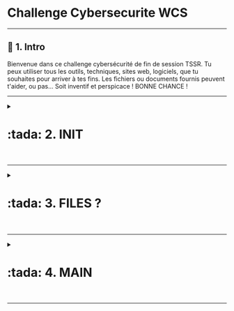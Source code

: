 # Challenge Cybersecurite WCS  
---
 ## :tada: 1. Intro  
Bienvenue dans ce challenge cybersécurité de fin de session TSSR.
Tu peux utiliser tous les outils, techniques, sites web, logiciels, que tu souhaites pour arriver
à tes fins.
Les fichiers ou documents fournis peuvent t'aider, ou pas...
Soit inventif et perspicace !
BONNE CHANCE !

---
<details>
<summary><h1>:tada: 2. INIT<h1></summary>
  
### Instructions :  
* 8 caractères  
* Début : Az  
* Fin : 7  
* Sans : M et 5  

Nous avons donc un mot de passe dans ce genre :  
#### ``A z _ _ _ _ _ 7``  
Il y a 5 caractères à trouver : nombres (sauf "5", et lettres minuscules et majuscules à priori sans caractère spécial).  

Nombre de caractères possibles (sans M ni 5) :  
Majuscules (A-Z sauf M) → 25  
Minuscules (a-z) → 26  
Chiffres (0-9 sauf 5) → 9  
→ Total = 25 + 26 + 9 = 60  
**60^5 = 777 600 000 combinaisons possibles en tout**  

### :arrow_forward: Kali  
Afin de me simplifier la vie et d'avoir pas mal de logiciels de pentest installés je vais travailler sur une VM Kali :
  
![Capture d'écran 2025-04-13 112924](https://github.com/user-attachments/assets/88f55206-1b8e-4bc3-821a-d83f84601a72)  


### :arrow_forward: Crunch : Wordlist Generator  
Il serait possible de générer un script Bash assez technique pour générer une wordlist, mais avec 777 600 000 possibilités, le temps pour la créer serait énorme. Après quelques recherches sur internet, il existe un programme sur Linux appelé **Crunch** qui permet de générer facilement et très rapidement des wordlists.  
Je vérifie qu'il est bien installé :   

![Capture d'écran 2025-04-13 113246](https://github.com/user-attachments/assets/872b9ef9-d8c1-40a6-ac60-36e112e22a4a)


Son utilisation est finalement simple :  
Crunch est un générateur de wordlist : Un générateur de wordlist est un petit logiciel permettant de créer à partir de certains caractères définis la totalité des combinaisons possibles !  
L’ensemble des caractères qui seront utilisés pour générer tous les mots possibles s’appelle le **charset**.  
Je vais éditer en **root** ce fichier **charset.txt** pour créer ma propre liste.  
  
Ce fichier se trouve dans `/usr/share/crunch/charset.lst`.  
![Capture d'écran 2025-04-13 204153](https://github.com/user-attachments/assets/96e4ba0b-9931-45bf-b1a7-0c734187d81d)  

Je nomme mon nouveau "charset" `TSSRchallenge` comme défini au début, c'est à dire contenant les caractères : `abcdefghijklmnopqrstuvwxyzABCDEFGHIJKLNOPQRSTUVWXYZ012346789` (sans "M" ni "5").  

:heavy_exclamation_mark: Attention à ne pas mettre de tabulation, uniquement des espaces, autrement il ne va pas réussir charger le charset.  

![Capture d'écran 2025-04-13 223144](https://github.com/user-attachments/assets/b7c8643a-0021-4f36-ae5d-a1fc31b4e9f5)

Ensuite on lance la génération de la wordlist. Prévoir assez d'espace disque car 777 600 000 mots de passe, ça prend de la place !  

![Capture d'écran 2025-04-13 223430](https://github.com/user-attachments/assets/d2cb684c-c25d-429a-b972-0fbca404a449)  

### ``crunch 8 8 -f /usr/share/crunch/charset.lst TSSRchallenge -t Az@@@@@7 -o wordlist.txt``
* `crunch` : lancement de la commande
* ``8`` : Le premier "8" signifie taille minimale du password  
* ``8`` : Le deuxième "8" signifie taille maximale du password
* ``-f /usr/share/crunch/charset.lst`` : indique que l'on indique le chemin d'un fichier de "charset".
* `TSSRchallenge` : Indique le charset que j'ai créé spécialement pour ce challenge.
* `-t Az@@@@@7` : On indique un template (-t) puis le template, commençant par "Az" puis les @ pour mentionner n'importe quel caractère présent dans mon charset, puis finissant par "7".
* ``-o wordlist.txt`` : Permet de rediriger la sortie vers un fichier texte.  

On peut vérifier le nombre de lignes dans notre fichier  
![Capture d'écran 2025-04-13 224428](https://github.com/user-attachments/assets/861731d9-8cee-4502-b6a3-63106945f5e7)  
C'est bon tout le monde est là :smile:.  

Si on veut vérifier si un mot est présent parmi les millions... :  
![Capture d'écran 2025-04-14 100542](https://github.com/user-attachments/assets/dd8433c6-efda-4708-bbed-2139ee84851f)


A partir de là notre wordlist est prête, il nous reste plus qu'à utiliser John the ripper pour lancer une attaque par dictionnaire avec ce que l'on vient de créer.  

### :arrow_forward: Envoi du dossier .zip de la machine physique (sous Windows) vers la VM Kali en SSH  
![Capture d'écran 2025-04-14 093623](https://github.com/user-attachments/assets/3ff6d197-18ba-4094-9a42-1c08e62355f8)

#### On vérifie sur la VM Kali que le dossier est bien copié  

![Capture d'écran 2025-04-14 094152](https://github.com/user-attachments/assets/61a87938-b7d8-42cf-8ce9-111813795786)



### :arrow_forward:"John The ripper"  

Nous allons utiliser l'outil "John the Ripper" pour lancer l'attaque.  
Je vérifie qu'il est bien installé  :  

![Capture d'écran 2025-04-12 202319](https://github.com/user-attachments/assets/a9d95f68-16c6-4e19-ad52-8c6f9889e83b)  
Il est bien installé.  

#### Je convertis le fichier `TSSRchallenge.zip` en un hash que j'appelle `hashzip` :  
![Capture d'écran 2025-04-14 101641](https://github.com/user-attachments/assets/a0529d13-a05b-416e-8f01-1a81623d741b)  

### :arrow_forward: Lancement de l'attaque (enfin !)  

ça ne prend que quelques secondes et le mot de passe est craqué !  
![Capture d'écran 2025-04-14 101750](https://github.com/user-attachments/assets/63a57259-a29e-4473-92b9-c806b9ce1d99)

### :white_check_mark: **`Azh792j7`** :white_check_mark:  

</details>

---

<details>
<summary><h1>:tada: 3. FILES ? <h1></summary>
 

La machine est protégées par un mot de passe et non n'avons aucune information...  
Il existe une possibilité pour palier à ça :  

### :arrow_forward: Modifier le Grub de Debian pour se connecter au Shell :shell: en Root :seedling: et ensuite modifier le mot de passe.  

#### Accéder au Grub au démarrage nous avons cette fenêtre :  
![Capture d'écran 2025-04-16 115037](https://github.com/user-attachments/assets/61eeb07a-c866-443b-9cb1-d2fee9a245c6)  

#### Cliquer sur **`e`** et on peut éditer le contenu du Grub, nous arrivons à cette fenêtre :  
![Capture d'écran 2025-04-16 115152](https://github.com/user-attachments/assets/665dfe41-d5da-4cbd-bda2-f610df3240f7)  

#### A la fin de la ligne commençant par "Linux" (vers la fin), il faut ajouter `rw init=/bin/bash` (Attention ici le clavier est en qwerty).  
![Capture d'écran 2025-04-16 115803](https://github.com/user-attachments/assets/6b66699b-6bd3-40ec-befc-479ab0967b63)  

:bulb: **Explications :**  
Quand un système Linux démarre, il suit un processus bien défini : le bootloader (comme GRUB) charge le noyau Linux, qui ensuite exécute le programme d'initialisation :  
(``init``, souvent ``/sbin/init`` ou ``systemd``). Ce programme est responsable de démarrer tous les services du système.  
Pour court-circuiter tout ça, et avoir un accès root sans passer par l’authentification on peut le faire via le grub en modifiant les options au démarrage.  
**`rw init=/bin/bash`** :  
* `rw` : Par défaut, au tout début du démarrage, la partition racine (/) est montée en **lecture seule** **(read-only, ro)** pour des raisons de sécurité.  
L’option **rw** force le montage du système de fichiers en **lecture-écriture**, ce qui est nécessaire si tu veux modifier des fichiers système (comme changer un mot de passe, éditer fstab, etc.).  
* `init=/bin/bash` : Cette option remplace le programme d’initialisation par défaut (comme systemd) par le shell /bin/bash.  
Résultat : au lieu de démarrer tout le système normalement, le noyau lance simplement un terminal bash avec les droits root, et c’est tout. Pas de login, pas de services, juste toi et ton terminal.  

#### Ensuite "Ctrl+X" pour rebooter.  
On accède au shell en mode root.  
![Capture d'écran 2025-04-16 123749](https://github.com/user-attachments/assets/77306d70-14de-4c06-b175-49658d8b2472)  

#### Vérifier si nous avons accès en lecture et écriture au système de fichiers où il y a l'OS :  
![Capture d'écran 2025-04-16 125846](https://github.com/user-attachments/assets/2d1ab647-ccb5-43f6-941f-59e71d89b94c)  
Si la commande retourne une ligne avec la valeur « (rw,realtime) » à la fin, cela signifie que vous avez un accès en lecture et en écriture au système de fichiers. Ainsi, il sera possible de changer le mot de passe, car on a les droits d’écriture.  

### :arrow_forward: Changer le mot de passe de Root avec `passwd` et redémarrer :  
![Capture d'écran 2025-04-16 130511](https://github.com/user-attachments/assets/59305538-cdab-4bb5-ba69-2a2d8e3c8cfb)  
⚠️ Au redémarrage, le clavier rebascule en "azerty", donc attention au mot de passe tapé en "qwerty" juste avant...  
![Capture d'écran 2025-04-16 130703](https://github.com/user-attachments/assets/7952da76-2f9c-4b03-a6ab-41f400bd67aa)  

### :white_check_mark: ☠️ Nous sommes connectés en Root avec notre propre mot de passe de façon définitive ! ☠️ :white_check_mark:  
#### On liste les utilisateurs existants dans la machine  
![Capture d'écran 2025-04-16 131122](https://github.com/user-attachments/assets/d2cce75f-731b-4bed-a8a2-5fc714bc92c4)  

On a 2 utilisateurs **ftponly** et **wildssh**.  
Je liste le contenu de leurs dossiers :  
* **ftponly**  
![Capture d'écran 2025-04-16 132225](https://github.com/user-attachments/assets/570291b1-9c87-4f31-8a90-7e1d8f130ab6)  

* **wildssh**  
![Capture d'écran 2025-04-16 132336](https://github.com/user-attachments/assets/a26f6c5b-e43e-4b87-9246-b198571daf67)  

A priori, seuls les fichiers .zip de "ftponly" semblent intéressants pour le moment. Il me faut les dézipper, pour celà je dois télécharger un outil pour dézipper et donc paramétrer une connexion internet...  

### :arrow_forward: Paramétrage réseau  
Avec ça on ve pas aller loin il faut tout paramétrer  
![Capture d'écran 2025-04-16 143600](https://github.com/user-attachments/assets/46b47be4-8b8d-4a0e-b32a-1837f6199808)  
#### Paramétrage dans le fichier de conf. avec le nom de la première carte fournie par `ip a`. En mode DHCP :  
![Capture d'écran 2025-04-16 143638](https://github.com/user-attachments/assets/002245f8-021f-44bd-b405-23817ec1e73a)  
#### Redémarrage du service et vérif de la config  
![Capture d'écran 2025-04-16 143722](https://github.com/user-attachments/assets/5696f056-6398-49f9-9e83-91e416cac390)
#### Ping Google  
![Capture d'écran 2025-04-16 143749](https://github.com/user-attachments/assets/d5d65540-46b4-4587-bdf5-1650dedcf16b)  

A partir de là nous avons internet, je peux télécharger les outils pour dézipper.  

### :arrow_forward: Téléchargement `Zip` & `Unzip`  
![Capture d'écran 2025-04-16 145203](https://github.com/user-attachments/assets/a277bc24-3cb0-4dbd-81a2-4fcc7f6e022e)  
( Finalement uniquement `unzip` était utile)  

### :arrow_forward: décompresser les zip  
ça fonctionne  
![Capture d'écran 2025-04-16 145604](https://github.com/user-attachments/assets/c414a626-0150-44df-8a79-32189b20079b)  

:white_check_mark: **La suite au numéro 4...**  


</details>  

---


<details>
<summary><h1>:tada: 4. MAIN <h1></summary>

#### :disappointed_relieved: Je n'arrive pas  à trouver le premier mot de passe avec les indications... donc j'envoie tous les fichiers zip sur Kali pour faire une attaque par dictionnaire (au moins pour la première)  
#### Paramétrage de la carte réseau sur Kali pour être en DHCP et surtout sur le même réseau que la Debian.  
![Capture d'écran 2025-04-16 151932](https://github.com/user-attachments/assets/cf41b8eb-76ea-4a6e-bb60-8c9bdf7bb3e9)  
![Capture d'écran 2025-04-16 152022](https://github.com/user-attachments/assets/6bec3a50-b7d0-49b1-a6b4-c3b2a61d4c0e)  
#### Elles communiquent entre elles :  
![Capture d'écran 2025-04-16 152114](https://github.com/user-attachments/assets/8c217498-c3bc-4fc8-a731-3233e75b2de6)  
#### Le service SSH client est installé et activé sur la Debian (le serveur est également fonctionnel sur Kali :  
![Capture d'écran 2025-04-16 152411](https://github.com/user-attachments/assets/6da55a58-dde4-4fee-82f7-a6c5b9d3e49c)  
#### Envoi des fichiers en SSH avec SCP :  
![Capture d'écran 2025-04-16 152713](https://github.com/user-attachments/assets/6399f75c-3c8a-47f2-8834-667f62a26708)  
#### Vérification de la bonne réception des fichiers  
![Capture d'écran 2025-04-16 152743](https://github.com/user-attachments/assets/011cafed-a6ac-47ce-ae25-2006163b755f)  



### :arrow_forward: Challenge 1 : trouver url et mot de passe  
#### Mot de passe du fichier : Mot de passe classique de la formation concaténé avec la somme des 2 ports utilisée dans la première partie. Si tu as utilisé une méthode sans utilisation de port spécifique, demande à ton formateur le mot de passe...  

#### Génération d'une wordlist commençant par `Azerty1*` et suivi de 2 chiffres avec redirection vers un fichier (explications de Crunch sont expliquées en haut). PAr défaut, lorsque l'on ne charge pas de "charset", le `%` signifie n'importe quel chiffre  
![Capture d'écran 2025-04-16 154630](https://github.com/user-attachments/assets/b95da82a-bc11-4100-8a22-68abeceb59a3)  
#### Création du hash  
![Capture d'écran 2025-04-16 154650](https://github.com/user-attachments/assets/f629e74a-0a0b-40fa-894e-a7c4b3f64c47)  
#### Attaque avec John  
![Capture d'écran 2025-04-16 154844](https://github.com/user-attachments/assets/29ada736-4ea3-42ac-be30-3207591d5344)  

:white_check_mark: **`Azerty1*43`** Bam craqué !  
Je suis sûr de l'avoir tapé au début, je devais avoir un problème d'inversion du verr. num. !  


### :arrow_forward: Challenge 2 : trouver le nombre  
Mot de passe du fichier :
11 premiers caractères du nom du site (après le https://) trouvé au challenge 1 Et les 6 derniers caractères du mot de passe trouvé au challenge 1  

### :arrow_forward: Challenge 3 : trouver l'id  
Mot de passe du fichier :  
20 premiers caractères du sha512sum du numéro de coffre trouvé au challenge 2  

### :arrow_forward: Challenge 4 : trouver le mot de passe  
Mot de passe du fichier :  
10 premiers chiffres du code du bouton (trouvé au challenge 3) mis au cube  

### :arrow_forward: Challenge 5 : trouver le mot de passe  
Mot de passe du fichier :  
Date de naissance (en français) sur 6 chiffres concatenée avec le nom de famille  


</details>

---
